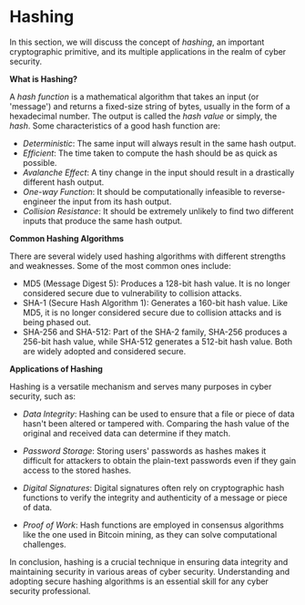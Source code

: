 # Hashing

In this section, we will discuss the concept of *hashing*, an important cryptographic primitive, and its multiple applications in the realm of cyber security.

**What is Hashing?**

A *hash function* is a mathematical algorithm that takes an input (or 'message') and returns a fixed-size string of bytes, usually in the form of a hexadecimal number. The output is called the *hash value* or simply, the *hash*. Some characteristics of a good hash function are:

- *Deterministic*: The same input will always result in the same hash output.
- *Efficient*: The time taken to compute the hash should be as quick as possible.
- *Avalanche Effect*: A tiny change in the input should result in a drastically different hash output.
- *One-way Function*: It should be computationally infeasible to reverse-engineer the input from its hash output.
- *Collision Resistance*: It should be extremely unlikely to find two different inputs that produce the same hash output.

**Common Hashing Algorithms**

There are several widely used hashing algorithms with different strengths and weaknesses. Some of the most common ones include:

- MD5 (Message Digest 5): Produces a 128-bit hash value. It is no longer considered secure due to vulnerability to collision attacks.
- SHA-1 (Secure Hash Algorithm 1): Generates a 160-bit hash value. Like MD5, it is no longer considered secure due to collision attacks and is being phased out.
- SHA-256 and SHA-512: Part of the SHA-2 family, SHA-256 produces a 256-bit hash value, while SHA-512 generates a 512-bit hash value. Both are widely adopted and considered secure.

**Applications of Hashing**

Hashing is a versatile mechanism and serves many purposes in cyber security, such as:

- *Data Integrity*: Hashing can be used to ensure that a file or piece of data hasn't been altered or tampered with. Comparing the hash value of the original and received data can determine if they match.

- *Password Storage*: Storing users' passwords as hashes makes it difficult for attackers to obtain the plain-text passwords even if they gain access to the stored hashes.

- *Digital Signatures*: Digital signatures often rely on cryptographic hash functions to verify the integrity and authenticity of a message or piece of data.

- *Proof of Work*: Hash functions are employed in consensus algorithms like the one used in Bitcoin mining, as they can solve computational challenges.

In conclusion, hashing is a crucial technique in ensuring data integrity and maintaining security in various areas of cyber security. Understanding and adopting secure hashing algorithms is an essential skill for any cyber security professional.